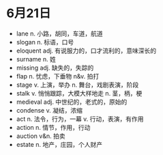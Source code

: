 # 6月21日

- lane n. 小路，胡同，车道，航道
- slogan n. 标语，口号
- eloquent adj. 有说服力的，口才流利的，意味深长的
- surname n. 姓
- missing adj. 缺失的，失踪的
- flap n. 忧虑，下垂物 n&v. 拍打
- stage v. 上演，举办 n. 舞台，戏剧表演，阶段
- stalk v. 悄悄跟踪，大模大样地走 n. 茎，柄，梗
- medieval adj. 中世纪的，老式的，原始的
- condense v. 凝结，浓缩
- act n. 法令，行为，一幕 v. 行动，表演，有作用
- action n. 情节，作用，行动
- auction v&n. 拍卖
- estate n. 地产，庄园，个人财产
